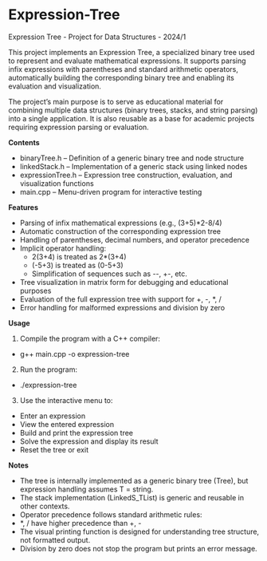 # Expression-Tree
Expression Tree - Project for Data Structures - 2024/1

This project implements an Expression Tree, a specialized binary tree used to represent and evaluate mathematical expressions. It supports parsing infix expressions with parentheses and standard arithmetic operators, automatically building the corresponding binary tree and enabling its evaluation and visualization.

The project’s main purpose is to serve as educational material for combining multiple data structures (binary trees, stacks, and string parsing) into a single application. It is also reusable as a base for academic projects requiring expression parsing or evaluation.

**Contents**
- binaryTree.h – Definition of a generic binary tree and node structure
- linkedStack.h – Implementation of a generic stack using linked nodes
- expressionTree.h – Expression tree construction, evaluation, and visualization functions
- main.cpp – Menu-driven program for interactive testing

**Features**
- Parsing of infix mathematical expressions (e.g., (3+5)*2-8/4)
- Automatic construction of the corresponding expression tree
- Handling of parentheses, decimal numbers, and operator precedence
- Implicit operator handling:
  - 2(3+4) is treated as 2*(3+4)
  - (-5+3) is treated as (0-5+3)
  - Simplification of sequences such as --, +-, etc.
- Tree visualization in matrix form for debugging and educational purposes
- Evaluation of the full expression tree with support for +, -, *, /
- Error handling for malformed expressions and division by zero

**Usage**
1. Compile the program with a C++ compiler:
  - g++ main.cpp -o expression-tree
2. Run the program:
  - ./expression-tree
3. Use the interactive menu to:
  - Enter an expression
  - View the entered expression
  - Build and print the expression tree
  - Solve the expression and display its result
  - Reset the tree or exit

**Notes**
- The tree is internally implemented as a generic binary tree (Tree<T>), but expression handling assumes T = string.
- The stack implementation (LinkedS_TList) is generic and reusable in other contexts.
- Operator precedence follows standard arithmetic rules:
- *, / have higher precedence than +, -
- The visual printing function is designed for understanding tree structure, not formatted output.
- Division by zero does not stop the program but prints an error message.
